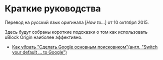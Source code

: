 # Краткие руководства
Перевод на русский язык оригинала [_How to..._] от 10 октября 2015.

Здесь будут собраны короткие подсказки о том как использовать uBlock Origin наиболее эффективно.

- [Как убрать "Сделать Google основным поисковиком"(англ. "Switch your default ... to Google")](https://youtu.be/8TvCGWwQr5o)
